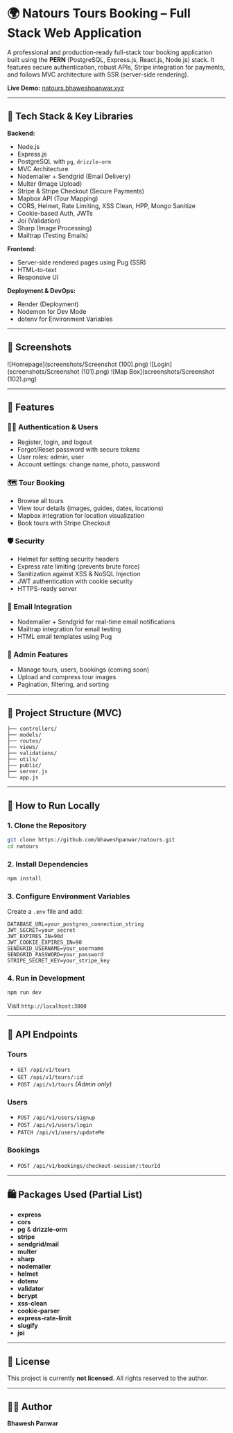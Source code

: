 # 🌍 Natours Tours Booking – Full Stack Web Application

A professional and production-ready full-stack tour booking application built using the **PERN** (PostgreSQL, Express.js, React.js, Node.js) stack. It features secure authentication, robust APIs, Stripe integration for payments, and follows MVC architecture with SSR (server-side rendering).

**Live Demo:** [natours.bhaweshpanwar.xyz](https://natours.bhaweshpanwar.xyz)

---

## 🚀 Tech Stack & Key Libraries

**Backend:**

- Node.js
- Express.js
- PostgreSQL with `pg`, `drizzle-orm`
- MVC Architecture
- Nodemailer + Sendgrid (Email Delivery)
- Multer (Image Upload)
- Stripe & Stripe Checkout (Secure Payments)
- Mapbox API (Tour Mapping)
- CORS, Helmet, Rate Limiting, XSS Clean, HPP, Mongo Sanitize
- Cookie-based Auth, JWTs
- Joi (Validation)
- Sharp (Image Processing)
- Mailtrap (Testing Emails)

**Frontend:**

- Server-side rendered pages using Pug (SSR)
- HTML-to-text
- Responsive UI

**Deployment & DevOps:**

- Render (Deployment)
- Nodemon for Dev Mode
- dotenv for Environment Variables

---

## 📸 Screenshots

![Homepage](screenshots/Screenshot (100).png)
![Login](screenshots/Screenshot (101).png)
![Map Box](screenshots/Screenshot (102).png)

---

## 🔐 Features

### 🧑‍💼 Authentication & Users

- Register, login, and logout
- Forgot/Reset password with secure tokens
- User roles: admin, user
- Account settings: change name, photo, password

### 🗺 Tour Booking

- Browse all tours
- View tour details (images, guides, dates, locations)
- Mapbox integration for location visualization
- Book tours with Stripe Checkout

### 🛡 Security

- Helmet for setting security headers
- Express rate limiting (prevents brute force)
- Sanitization against XSS & NoSQL Injection
- JWT authentication with cookie security
- HTTPS-ready server

### 💌 Email Integration

- Nodemailer + Sendgrid for real-time email notifications
- Mailtrap integration for email testing
- HTML email templates using Pug

### 🧰 Admin Features

- Manage tours, users, bookings (coming soon)
- Upload and compress tour images
- Pagination, filtering, and sorting

---

## 📁 Project Structure (MVC)

```
├── controllers/
├── models/
├── routes/
├── views/
├── validations/
├── utils/
├── public/
├── server.js
└── app.js
```

---

## 🔧 How to Run Locally

### 1. Clone the Repository

```bash
git clone https://github.com/bhaweshpanwar/natours.git
cd natours
```

### 2. Install Dependencies

```bash
npm install
```

### 3. Configure Environment Variables

Create a `.env` file and add:

```env
DATABASE_URL=your_postgres_connection_string
JWT_SECRET=your_secret
JWT_EXPIRES_IN=90d
JWT_COOKIE_EXPIRES_IN=90
SENDGRID_USERNAME=your_username
SENDGRID_PASSWORD=your_password
STRIPE_SECRET_KEY=your_stripe_key
```

### 4. Run in Development

```bash
npm run dev
```

Visit `http://localhost:3000`

---

## 🧪 API Endpoints

### Tours

- `GET /api/v1/tours`
- `GET /api/v1/tours/:id`
- `POST /api/v1/tours` _(Admin only)_

### Users

- `POST /api/v1/users/signup`
- `POST /api/v1/users/login`
- `PATCH /api/v1/users/updateMe`

### Bookings

- `POST /api/v1/bookings/checkout-session/:tourId`

---

## 🛍 Packages Used (Partial List)

- **express**
- **cors**
- **pg** & **drizzle-orm**
- **stripe**
- **sendgrid/mail**
- **multer**
- **sharp**
- **nodemailer**
- **helmet**
- **dotenv**
- **validator**
- **bcrypt**
- **xss-clean**
- **cookie-parser**
- **express-rate-limit**
- **slugify**
- **joi**

---

## 📜 License

This project is currently **not licensed**. All rights reserved to the author.

---

## 👨‍💻 Author

**Bhawesh Panwar**
